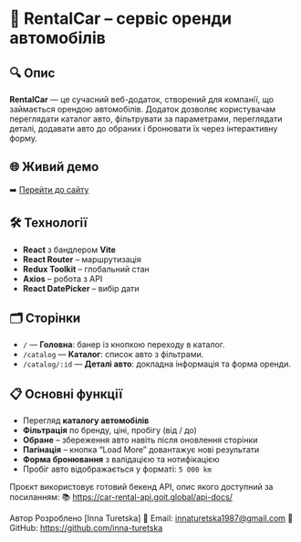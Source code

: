 # 🚗 RentalCar – сервіс оренди автомобілів

## 🔍 Опис

**RentalCar** — це сучасний веб-додаток, створений для компанії, що займається орендою автомобілів. Додаток дозволяє користувачам переглядати каталог авто, фільтрувати за параметрами, переглядати деталі, додавати авто до обраних і бронювати їх через інтерактивну форму.

## 🌐 Живий демо

➡️ [Перейти до сайту](https://your-project-url.vercel.app)

## 🛠 Технології

- **React** з бандлером **Vite**
- **React Router** – маршрутизація
- **Redux Toolkit** – глобальний стан
- **Axios** – робота з API
- **React DatePicker** – вибір дати

## 🗂 Сторінки

- `/` — **Головна**: банер із кнопкою переходу в каталог.
- `/catalog` — **Каталог**: список авто з фільтрами.
- `/catalog/:id` — **Деталі авто**: докладна інформація та форма оренди.

## 📋 Основні функції

- Перегляд **каталогу автомобілів**
- **Фільтрація** по бренду, ціні, пробігу (від / до)
- **Обране** – збереження авто навіть після оновлення сторінки
- **Пагінація** – кнопка “Load More” довантажує нові результати
- **Форма бронювання** з валідацією та нотифікацією
- Пробіг авто відображається у форматі: `5 000 km`

Проєкт використовує готовий бекенд API, опис якого доступний за посиланням:
📚 https://car-rental-api.goit.global/api-docs/

Автор
Розроблено [Inna Turetska]
📧 Email: innaturetska1987@gmail.com
💼 GitHub: https://github.com/inna-turetska

